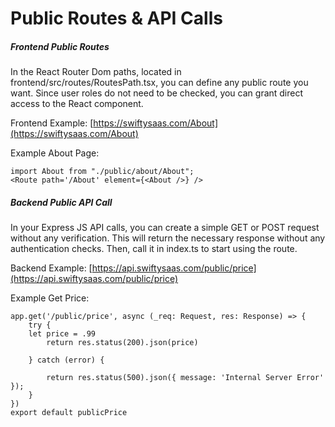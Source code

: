 # Public Routes & API Calls

##### Frontend Public Routes

In the React Router Dom paths, located in frontend/src/routes/RoutesPath.tsx, you can define any public route you want. Since user roles do not need to be checked, you can grant direct access to the React component.

Frontend Example: [https://swiftysaas.com/About](https://swiftysaas.com/About)

Example About Page:

```
import About from "./public/about/About";
<Route path='/About' element={<About />} />
```

##### Backend Public API Call

In your Express JS API calls, you can create a simple GET or POST request without any verification. This will return the necessary response without any authentication checks. Then, call it in index.ts to start using the route.

Backend Example: [https://api.swiftysaas.com/public/price](https://api.swiftysaas.com/public/price)

Example Get Price:

```
app.get('/public/price', async (_req: Request, res: Response) => {
    try {
	let price = .99  
        return res.status(200).json(price)

    } catch (error) {

        return res.status(500).json({ message: 'Internal Server Error' });
    }
})
export default publicPrice

```
